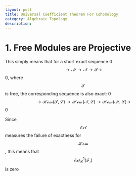 ```yaml
---
layout: post
title: Universal Coefficient Theorem For Cohomology
category: Algebraic Topology
description: 
---
```



# 1. Free Modules are Projective
This simply means that for a short exact sequence 0 $$\mathcal{\to M\to N\to F\to}$$ 0, where $$\mathcal{F}$$ is free,
the corresponding sequence is also exact: 0 $$\mathcal{\to Hom(F,L) \to Hom(N,L)\to Hom(M,L)\to}$$ 0

Since $$\mathcal{Ext}$$  measures the failure of exactness for $$\mathcal{Hom}$$,
this means that $$\mathcal{Ext^1_R(F,)}$$ is zero
